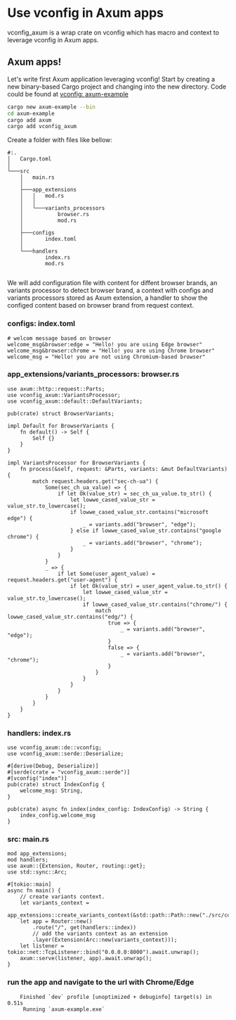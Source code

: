 # Use vconfig in Axum apps

vconfig_axum is a wrap crate on vconfig which has macro and context to leverage vconfig in Axum apps.

## Axum apps!

Let's write first Axum application leveraging vconfig! Start by creating a new binary-based
Cargo project and changing into the new directory. Code could be found at [vconfig: axum-example](https://github.com/gu-wei-x/vconfig/tree/main/rust/examples/web/axum/src)

```sh
cargo new axum-example --bin
cd axum-example
cargo add axum
cargo add vconfig_axum
```

Create a folder with files like bellow:
```
#:.
│   Cargo.toml
│
└───src
    │   main.rs
    │
    ├───app_extensions
    │   │   mod.rs
    │   │
    │   └───variants_processors
    │           browser.rs
    │           mod.rs
    │
    ├───configs
    │       index.toml
    │
    └───handlers
            index.rs
            mod.rs


```

We will add configuration file with content for diffent browser brands, an variants processor to detect browser brand, a context with configs and variants processors stored as Axum extension, a handler to show the configed content based on browser brand from request context.

### configs: index.toml
```
# welcom message based on browser
welcome_msg&browser:edge = "Hello! you are using Edge browser"
welcome_msg&browser:chrome = "Hello! you are using Chrome browser"
welcome_msg = "Hello! you are not using Chromium-based browser"
```

### app_extensions/variants_processors: browser.rs
```
use axum::http::request::Parts;
use vconfig_axum::VariantsProcessor;
use vconfig_axum::default::DefaultVariants;

pub(crate) struct BrowserVariants;

impl Default for BrowserVariants {
    fn default() -> Self {
        Self {}
    }
}

impl VariantsProcessor for BrowserVariants {
    fn process(&self, request: &Parts, variants: &mut DefaultVariants) {
        match request.headers.get("sec-ch-ua") {
            Some(sec_ch_ua_value) => {
                if let Ok(value_str) = sec_ch_ua_value.to_str() {
                    let lowwe_cased_value_str = value_str.to_lowercase();
                    if lowwe_cased_value_str.contains("microsoft edge") {
                        _ = variants.add("browser", "edge");
                    } else if lowwe_cased_value_str.contains("google chrome") {
                        _ = variants.add("browser", "chrome");
                    }
                }
            }
            _ => {
                if let Some(user_agent_value) = request.headers.get("user-agent") {
                    if let Ok(value_str) = user_agent_value.to_str() {
                        let lowwe_cased_value_str = value_str.to_lowercase();
                        if lowwe_cased_value_str.contains("chrome/") {
                            match lowwe_cased_value_str.contains("edg/") {
                                true => {
                                    _ = variants.add("browser", "edge");
                                }
                                false => {
                                    _ = variants.add("browser", "chrome");
                                }
                            }
                        }
                    }
                }
            }
        }
    }
}
```

### handlers: index.rs
```
use vconfig_axum::de::vconfig;
use vconfig_axum::serde::Deserialize;

#[derive(Debug, Deserialize)]
#[serde(crate = "vconfig_axum::serde")]
#[vconfig("index")]
pub(crate) struct IndexConfig {
    welcome_msg: String,
}

pub(crate) async fn index(index_config: IndexConfig) -> String {
    index_config.welcome_msg
}

```

### src: main.rs
```
mod app_extensions;
mod handlers;
use axum::{Extension, Router, routing::get};
use std::sync::Arc;

#[tokio::main]
async fn main() {
    // create variants context.
    let variants_context =
        app_extensions::create_variants_context(&std::path::Path::new("./src/configs")).unwrap();
    let app = Router::new()
        .route("/", get(handlers::index))
        // add the variants context as an extension
        .layer(Extension(Arc::new(variants_context)));
    let listener = tokio::net::TcpListener::bind("0.0.0.0:8000").await.unwrap();
    axum::serve(listener, app).await.unwrap();
}
```

### run the app and navigate to the url with Chrome/Edge
```
    Finished `dev` profile [unoptimized + debuginfo] target(s) in 0.51s
     Running `axum-example.exe`
```